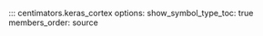 ::: centimators.keras_cortex
    options:
      show_symbol_type_toc: true
      members_order: source